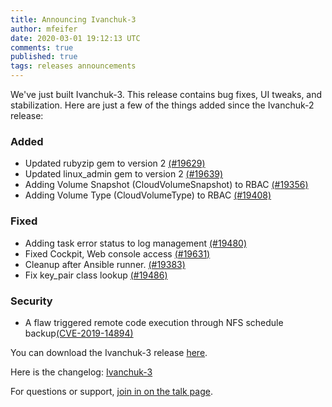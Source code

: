```yaml
---
title: Announcing Ivanchuk-3
author: mfeifer
date: 2020-03-01 19:12:13 UTC
comments: true
published: true
tags: releases announcements
---
```


We've just built Ivanchuk-3. This release contains bug fixes, UI tweaks, and stabilization.
Here are just a few of the things added since the Ivanchuk-2 release:

### Added
* Updated rubyzip gem to version 2 [(#19629)](https://github.com/ManageIQ/manageiq/pull/19629)
* Updated linux_admin gem to version 2 [(#19639)](https://github.com/ManageIQ/manageiq/pull/19639)
* Adding Volume Snapshot (CloudVolumeSnapshot) to RBAC [(#19356)](https://github.com/ManageIQ/manageiq/pull/19356)
* Adding Volume Type (CloudVolumeType) to RBAC [(#19408)](https://github.com/ManageIQ/manageiq/pull/19408)

### Fixed
* Adding task error status to log management [(#19480)](https://github.com/ManageIQ/manageiq/pull/19480)
* Fixed Cockpit, Web console access [(#19631)](https://github.com/ManageIQ/manageiq/pull/19631)
* Cleanup after Ansible runner. [(#19383)](https://github.com/ManageIQ/manageiq/pull/19383)
* Fix key_pair class lookup [(#19486)](https://github.com/ManageIQ/manageiq/pull/19486)

### Security
* A flaw triggered remote code execution through NFS schedule backup[(CVE-2019-14894)](https://access.redhat.com/security/cve/cve-2019-14894)

You can download the Ivanchuk-3 release [here](http://manageiq.org/download/).

Here is the changelog:
[Ivanchuk-3](https://github.com/ManageIQ/manageiq/blob/ivanchuk/CHANGELOG.md)

For questions or support,
[join in on the talk page](http://talk.manageiq.org/).
